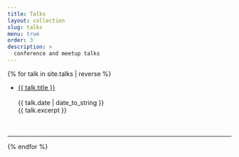 ```yaml
---
title: Talks
layout: collection
slug: talks
menu: true
order: 3
description: >
  conference and meetup talks
---
```


<p>
  {% for talk in site.talks | reverse %}
    <ul>
      <li style="margin:0 0 50px 0;">
        <span><a href="{{ talk.url | relative_url }}" class="h2 flip-title">
        {{ talk.title }}</a><br /><br /></span>
        <time class="heading faded fine minicap">
        {{ talk.date | date_to_string }}</time><br />  
        <span class="faded fine">{{ talk.excerpt }}</span>
      </li>
    </ul>
    <hr>
  {% endfor %}
  </p>
